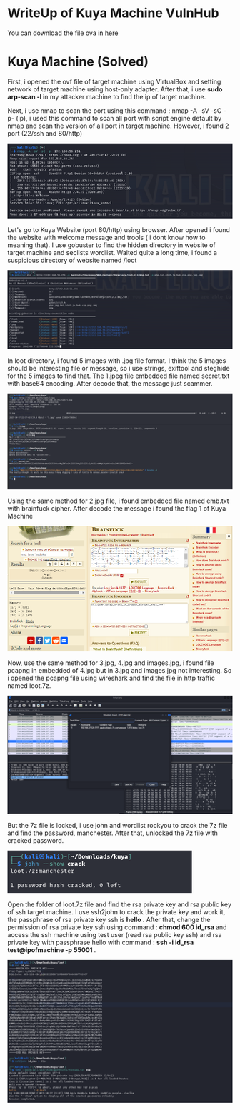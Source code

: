 # WriteUp of Kuya Machine VulnHub

You can download the file ova in <a href=https://www.vulnhub.com/entry/kuya-1,283/> here </a>

# Kuya Machine (Solved)

First, i opened the ovf file of target machine using VirtualBox and setting network of target machine using host-only adapter. After that, i use <strong> sudo arp-scan -l </strong> in my attacker machine to find the ip of target machine.

Next, i use nmap to scan the port using this command : nmap -A -sV -sC -p- (ip), i used this command to scan all port with script engine default by nmap and scan the version of all port in target machine. However, i found 2 port (22/ssh and 80/http)

<img src=images/nmap.png>

Let's go to Kuya Website (port 80/http) using browser. After opened i found the website with welcome message and trools ( i dont know how to meaning that). I use gobuster to find the hidden directory in website of target machine and seclists wordlist. Waited quite a long time, i found a suspicious directory of website named /loot

<img src=images/gobuster.png>

In loot directory, i found 5 images with .jpg file format. I think the 5 images should be interesting file or message, so i use strings, exiftool and steghide for the 5 images to find that. The 1.jpeg file embedded file named secret.txt with base64 encoding. After decode that, the message just scammer.

<img src=images/loot1-image.png>

Using the same method for 2.jpg file, i found embedded file named emb.txt with brainfuck cipher. After decode the message i found the flag 1 of Kuya Machine

<img src=images/brainfuck.png>

Now, use the same method for 3.jpg, 4.jpg and images.jpg, i found file pcapng in embedded of 4.jpg but in 3.jpg and images.jpg not interesting. So i opened the pcapng file using wireshark and find the file in http traffic named loot.7z.

<img src=images/wireshark.png>

But the 7z file is locked, i use john and wordlist rockyou to crack the 7z file and find the password, manchester. After that, unlocked the 7z file with cracked password.

<img src=images/john-7z.png>

Open the folder of loot.7z file and find the rsa private key and rsa public key of ssh target machine. I use ssh2john to crack the private key and work it, the passphrase of rsa private key ssh is <strong> hello </strong>. After that, change the permission of rsa private key ssh using command : <strong> chmod 600 id_rsa </strong> and access the ssh machine using test user (read rsa public key ssh) and rsa private key with passphrase hello with command : <strong> ssh -i id_rsa test@ipofmachine -p 55001 </strong> .

<img src=images/ssh-john.png>

